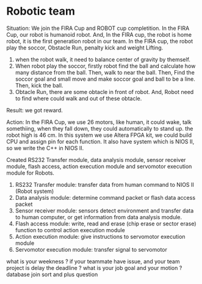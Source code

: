 # Robotic team 
Situation:
We join the FIRA Cup and ROBOT cup completition.
In the FIRA Cup, our robot is humanoid robot. And, In the FIRA cup, the robot is home robot, it is the first generation robot in our team.
In the FIRA cup, the robot play the soccor, Obstacle Run, penalty kick and weight Lifting.

1. when the robot walk, it need to balance center of gravity by themself. 
2. When robot play the soccor, firstly robot find the ball and calculate how many distance from the ball. Then, walk to near the ball. Then, Find the soccor goal and small move and make soccor goal and ball to be a line. Then, kick the ball.
3. Obtacle Run, there are some obtacle in front of robot. And, Robot need to find where could walk and out of these obtacle. 

Result:
we got reward.

Action:
In the FIRA Cup, we use 26 motors, like human, it could wake, talk somethiing, when they fall down, they could automatically to stand up. the robot high is 46 cm. 
In this system we use Altera FPGA kit, we could build CPU and assign pin for each function. It also have system which is NIOS II, so we write the C++ in NIOS II.

Created RS232 Transfer module, data analysis module, sensor receiver module, flash access, action execution module and servomotor execution module for Robots.
1. RS232 Transfer module: transfer data from human command to NIOS II (Robot system)
2. Data analysis module: determine command packet or flash data access packet
3. Sensor receiver module: sensors detect environment and transfer data to human computer, or get information from data analysis module. 
4. Flash access module: write, read and erase (chip erase or sector erase) function to control action execution module
5. Action execution module: give instructions to servomotor execution module
6. Servomotor execution module: transfer signal to servomotor



what is your weekness ?
if your teammate have issue, and your team project is delay the deadline ?
what is your job goal and your motion ?
database join
sort and plus question 


